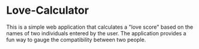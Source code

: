 # Love-Calculator
This is a simple web application that calculates a "love score" based on the names of two individuals entered by the user. The application provides a fun way to gauge the compatibility between two people.
